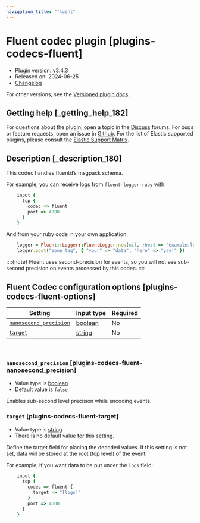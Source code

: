 ```yaml
---
navigation_title: "fluent"
---
```


# Fluent codec plugin [plugins-codecs-fluent]


* Plugin version: v3.4.3
* Released on: 2024-06-25
* [Changelog](https://github.com/logstash-plugins/logstash-codec-fluent/blob/v3.4.3/CHANGELOG.md)

For other versions, see the [Versioned plugin docs](https://www.elastic.co/guide/en/logstash-versioned-plugins/current/codec-fluent-index.md).

## Getting help [_getting_help_182]

For questions about the plugin, open a topic in the [Discuss](http://discuss.elastic.co) forums. For bugs or feature requests, open an issue in [Github](https://github.com/logstash-plugins/logstash-codec-fluent). For the list of Elastic supported plugins, please consult the [Elastic Support Matrix](https://www.elastic.co/support/matrix#logstash_plugins).


## Description [_description_180]

This codec handles fluentd’s msgpack schema.

For example, you can receive logs from `fluent-logger-ruby` with:

```ruby
    input {
      tcp {
        codec => fluent
        port => 4000
      }
    }
```

And from your ruby code in your own application:

```ruby
    logger = Fluent::Logger::FluentLogger.new(nil, :host => "example.log", :port => 4000)
    logger.post("some_tag", { "your" => "data", "here" => "yay!" })
```

::::{note} 
Fluent uses second-precision for events, so you will not see sub-second precision on events processed by this codec.
::::



## Fluent Codec configuration options [plugins-codecs-fluent-options]

| Setting | Input type | Required |
| --- | --- | --- |
| [`nanosecond_precision`](plugins-codecs-fluent.md#plugins-codecs-fluent-nanosecond_precision) | [boolean](introduction.md#boolean) | No |
| [`target`](plugins-codecs-fluent.md#plugins-codecs-fluent-target) | [string](introduction.md#string) | No |

 

### `nanosecond_precision` [plugins-codecs-fluent-nanosecond_precision]

* Value type is [boolean](introduction.md#boolean)
* Default value is `false`

Enables sub-second level precision while encoding events.


### `target` [plugins-codecs-fluent-target]

* Value type is [string](introduction.md#string)
* There is no default value for this setting.

Define the target field for placing the decoded values. If this setting is not set, data will be stored at the root (top level) of the event.

For example, if you want data to be put under the `logs` field:

```ruby
    input {
      tcp {
        codec => fluent {
          target => "[logs]"
        }
        port => 4000
      }
    }
```



